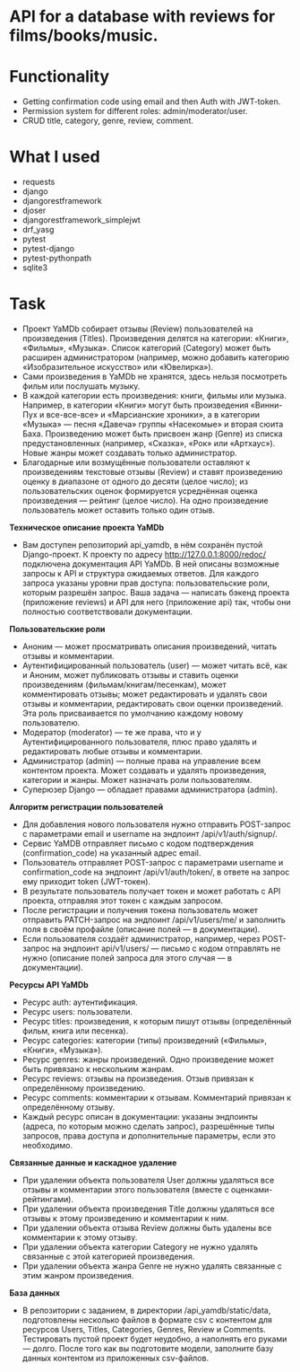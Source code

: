 # API for a database with reviews for films/books/music.

# Functionality
* Getting confirmation code using email and then Auth with JWT-token.
* Permission system for different roles: admin/moderator/user.
* CRUD title, category, genre, review, comment.

# What I used
* requests
* django
* djangorestframework
* djoser
* djangorestframework_simplejwt 
* drf_yasg
* pytest
* pytest-django
* pytest-pythonpath
* sqlite3

# Task
- Проект YaMDb собирает отзывы (Review) пользователей на произведения (Titles). Произведения делятся на категории: «Книги», «Фильмы», «Музыка». Список категорий (Category) может быть расширен администратором (например, можно добавить категорию «Изобразительное искусство» или «Ювелирка»).
- Сами произведения в YaMDb не хранятся, здесь нельзя посмотреть фильм или послушать музыку.
- В каждой категории есть произведения: книги, фильмы или музыка. Например, в категории «Книги» могут быть произведения «Винни-Пух и все-все-все» и «Марсианские хроники», а в категории «Музыка» — песня «Давеча» группы «Насекомые» и вторая сюита Баха.
Произведению может быть присвоен жанр (Genre) из списка предустановленных (например, «Сказка», «Рок» или «Артхаус»). Новые жанры может создавать только администратор.
- Благодарные или возмущённые пользователи оставляют к произведениям текстовые отзывы (Review) и ставят произведению оценку в диапазоне от одного до десяти (целое число); из пользовательских оценок формируется усреднённая оценка произведения — рейтинг (целое число). На одно произведение пользователь может оставить только один отзыв.

**Техническое описание проекта YaMDb**
-  Вам доступен репозиторий api_yamdb, в нём сохранён пустой Django-проект.
К проекту по адресу http://127.0.0.1:8000/redoc/ подключена документация API YaMDb. В ней описаны возможные запросы к API и структура ожидаемых ответов. Для каждого запроса указаны уровни прав доступа: пользовательские роли, которым разрешён запрос.
Ваша задача — написать бэкенд проекта (приложение reviews) и API для него (приложение api) так, чтобы они полностью соответствовали документации.

**Пользовательские роли**
- Аноним — может просматривать описания произведений, читать отзывы и комментарии.
- Аутентифицированный пользователь (user) — может читать всё, как и Аноним, может публиковать отзывы и ставить оценки произведениям (фильмам/книгам/песенкам), может комментировать отзывы; может редактировать и удалять свои отзывы и комментарии, редактировать свои оценки произведений. Эта роль присваивается по умолчанию каждому новому пользователю.
- Модератор (moderator) — те же права, что и у Аутентифицированного пользователя, плюс право удалять и редактировать любые отзывы и комментарии.
- Администратор (admin) — полные права на управление всем контентом проекта. Может создавать и удалять произведения, категории и жанры. Может назначать роли пользователям.
- Суперюзер Django — обладает правами администратора (admin).

**Алгоритм регистрации пользователей**
- Для добавления нового пользователя нужно отправить POST-запрос с параметрами email и username на эндпоинт /api/v1/auth/signup/.
- Сервис YaMDB отправляет письмо с кодом подтверждения (confirmation_code) на указанный адрес email.
- Пользователь отправляет POST-запрос с параметрами username и confirmation_code на эндпоинт /api/v1/auth/token/, в ответе на запрос ему приходит token (JWT-токен).
- В результате пользователь получает токен и может работать с API проекта, отправляя этот токен с каждым запросом.
- После регистрации и получения токена пользователь может отправить PATCH-запрос на эндпоинт /api/v1/users/me/ и заполнить поля в своём профайле (описание полей — в документации).
- Если пользователя создаёт администратор, например, через POST-запрос на эндпоинт api/v1/users/ — письмо с кодом отправлять не нужно (описание полей запроса для этого случая — в документации).

**Ресурсы API YaMDb**
- Ресурс auth: аутентификация.
- Ресурс users: пользователи.
- Ресурс titles: произведения, к которым пишут отзывы (определённый фильм, книга или песенка).
- Ресурс categories: категории (типы) произведений («Фильмы», «Книги», «Музыка»).
- Ресурс genres: жанры произведений. Одно произведение может быть привязано к нескольким жанрам.
- Ресурс reviews: отзывы на произведения. Отзыв привязан к определённому произведению.
- Ресурс comments: комментарии к отзывам. Комментарий привязан к определённому отзыву.
- Каждый ресурс описан в документации: указаны эндпоинты (адреса, по которым можно сделать запрос), разрешённые типы запросов, права доступа и дополнительные параметры, если это необходимо.

**Связанные данные и каскадное удаление**
- При удалении объекта пользователя User должны удаляться все отзывы и комментарии этого пользователя (вместе с оценками-рейтингами).
- При удалении объекта произведения Title должны удаляться все отзывы к этому произведению и комментарии к ним.
- При удалении объекта отзыва Review должны быть удалены все комментарии к этому отзыву.
- При удалении объекта категории Category не нужно удалять связанные с этой категорией произведения.
- При удалении объекта жанра Genre не нужно удалять связанные с этим жанром произведения.

**База данных**
- В репозитории с заданием, в директории /api_yamdb/static/data, подготовлены несколько файлов в формате csv с контентом для ресурсов Users, Titles, Categories, Genres, Review и Comments. Тестировать пустой проект будет неудобно, а наполнять его руками — долго.
После того как вы подготовите модели, заполните базу данных контентом из приложенных csv-файлов.